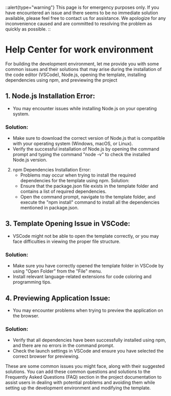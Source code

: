 ::alert{type="warning"}
This page is for emergency purposes only. If you have encountered an issue and there seems to be no immediate solution available, please feel free to contact us for assistance. We apologize for any inconvenience caused and are committed to resolving the problem as quickly as possible.
::
# Help Center for work environment
For building the development environment, let me provide you with some common issues and their solutions that may arise during the installation of the code editor (VSCode), Node.js, opening the template, installing dependencies using npm, and previewing the project

## 1. Node.js Installation Error:
   - You may encounter issues while installing Node.js on your operating system.
###    Solution:
   - Make sure to download the correct version of Node.js that is compatible with your operating system (Windows, macOS, or Linux).
   - Verify the successful installation of Node.js by opening the command prompt and typing the command "node -v" to check the installed Node.js version.

2. npm Dependencies Installation Error:
   - Problems may occur when trying to install the required dependencies for the template using npm.
   Solution:
   - Ensure that the package.json file exists in the template folder and contains a list of required dependencies.
   - Open the command prompt, navigate to the template folder, and execute the "npm install" command to install all the dependencies mentioned in package.json.

## 3. Template Opening Issue in VSCode:
   - VSCode might not be able to open the template correctly, or you may face difficulties in viewing the proper file structure.
###    Solution:
   - Make sure you have correctly opened the template folder in VSCode by using "Open Folder" from the "File" menu.
   - Install relevant language-related extensions for code coloring and programming tips.

## 4. Previewing Application Issue:
   - You may encounter problems when trying to preview the application on the browser.
###    Solution:
   - Verify that all dependencies have been successfully installed using npm, and there are no errors in the command prompt.
   - Check the launch settings in VSCode and ensure you have selected the correct browser for previewing.

These are some common issues you might face, along with their suggested solutions. You can add these common questions and solutions to the Frequently Asked Questions (FAQ) section in the project documentation to assist users in dealing with potential problems and avoiding them while setting up the development environment and modifying the template.